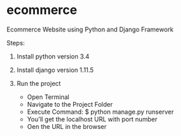 # ecommerce
Ecommerce Website using Python and  Django Framework

Steps:

1. Install python version 3.4

2. Install django version 1.11.5

3. Run the project
   - Open Terminal
   - Navigate to the Project Folder
   - Execute Command: $ python manage.py runserver
   - You'll get the localhost URL with port number
   - Oen the URL in the browser
